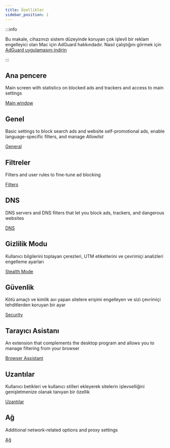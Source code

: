 ```yaml
---
title: Özellikler
sidebar_position: 1
---
```


:::info

Bu makale, cihazınızı sistem düzeyinde koruyan çok işlevli bir reklam engelleyici olan Mac için AdGuard hakkındadır. Nasıl çalıştığını görmek için [AdGuard uygulamasını indirin](https://agrd.io/download-kb-adblock)

:::

## Ana pencere

Main screen with statistics on blocked ads and trackers and access to main settings

[Main window](/adguard-for-mac/features/main.md)

## Genel

Basic settings to block search ads and website self-promotional ads, enable language-specific filters, and manage _Allowlist_

[General](/adguard-for-mac/features/general.md)

## Filtreler

Filters and user rules to fine-tune ad blocking

[Filters](/adguard-for-mac/features/filters.md)

## DNS

DNS servers and DNS filters that let you block ads, trackers, and dangerous websites

[DNS](/adguard-for-mac/features/dns.md)

## Gizlilik Modu

Kullanıcı bilgilerini toplayan çerezleri, UTM etiketlerini ve çevrimiçi analizleri engelleme ayarları

[Stealth Mode](/adguard-for-mac/features/stealth.md)

## Güvenlik

Kötü amaçlı ve kimlik avı yapan sitelere erişimi engelleyen ve sizi çevrimiçi tehditlerden koruyan bir ayar

[Security](/adguard-for-mac/features/security.md)

## Tarayıcı Asistanı

An extension that complements the desktop program and allows you to manage filtering from your browser

[Browser Assistant](/adguard-for-mac/features/browser-assistant.md)

## Uzantılar

Kullanıcı betikleri ve kullanıcı stilleri ekleyerek sitelerin işlevselliğini genişletmenize olanak tanıyan bir özellik

[Uzantılar](/adguard-for-mac/features/extensions.md)

## Ağ

Additional network-related options and proxy settings

[Ağ](/adguard-for-mac/features/network.md)
